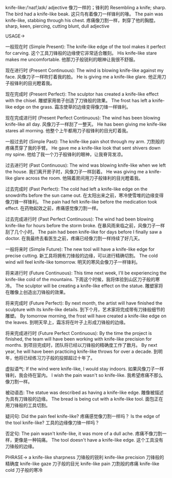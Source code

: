 knife-like:/ˈnaɪfˌlaɪk/
adjective
像刀一样的；锋利的
Resembling a knife; sharp.
The bird had a knife-like beak.  这只鸟有着像刀一样锋利的喙。
The pain was knife-like, stabbing through his chest. 疼痛像刀割一样，刺穿了他的胸膛。
sharp, keen, piercing, cutting
blunt, dull
adjective


USAGE->

一般现在时 (Simple Present):
The knife-like edge of the tool makes it perfect for carving.  这个工具刀锋般的边缘使它非常适合雕刻。
His knife-like stare makes me uncomfortable. 他那刀子般锐利的眼神让我很不舒服。

现在进行时 (Present Continuous):
The wind is blowing knife-like against my face. 风像刀子一样吹打着我的脸。
He is giving me a knife-like glare. 他正用刀子般锋利的目光瞪着我。

现在完成时 (Present Perfect):
The sculptor has created a knife-like effect with the chisel.  雕塑家用凿子创造了刀锋般的效果。
The frost has left a knife-like edge on the grass. 霜冻使草的边缘变得像刀锋一样锋利。


现在完成进行时 (Present Perfect Continuous):
The wind has been blowing knife-like all day.  风像刀子一样刮了一整天。
He has been giving me knife-like stares all morning. 他整个上午都用刀子般锋利的目光盯着我。


一般过去时 (Simple Past):
The knife-like pain shot through my arm. 刀割般的疼痛贯穿了我的手臂。
He gave me a knife-like look that sent shivers down my spine. 他给了我一个刀子般锋利的眼神，让我脊背发凉。


过去进行时 (Past Continuous):
The wind was blowing knife-like when we left the house. 我们离开房子时，风像刀子一样刮着。
He was giving me a knife-like glare across the room. 他隔着房间用刀子般锋利的目光瞪着我。


过去完成时 (Past Perfect):
The cold had left a knife-like edge on the snowdrifts before the sun came out. 在太阳出来之前，寒冷使雪堆的边缘变得像刀锋一样锋利。
The pain had felt knife-like before the medication took effect. 在药物起效之前，疼痛感觉像刀割一样。


过去完成进行时 (Past Perfect Continuous):
The wind had been blowing knife-like for hours before the storm broke. 在暴风雨来临之前，风像刀子一样刮了几个小时。
The pain had been knife-like for days before I finally saw a doctor. 在我最终去看医生之前，疼痛已经像刀割一样持续了好几天。


一般将来时 (Simple Future):
The new tool will have a knife-like edge for precise cutting.  新工具将拥有刀锋般的边缘，可以进行精确切割。
The cold wind will feel knife-like tomorrow. 明天的寒风会像刀子一样锋利。


将来进行时 (Future Continuous):
This time next week, I'll be experiencing the knife-like cold of the mountains. 下周这个时候，我将体验到山区刀子般的寒冷。
The sculptor will be creating a knife-like effect on the statue. 雕塑家将在雕像上创造出刀锋般的效果。


将来完成时 (Future Perfect):
By next month, the artist will have finished the sculpture with its knife-like details. 到下个月，艺术家将完成带有刀锋般细节的雕塑。
By tomorrow morning, the frost will have created a knife-like edge on the leaves. 到明天早上，霜冻将在叶子上形成刀锋般的边缘。


将来完成进行时 (Future Perfect Continuous):
By the time the project is finished, the team will have been working with knife-like precision for months. 到项目完成时，团队将已经以刀锋般的精确度工作了数月。
By next year, he will have been practicing knife-like throws for over a decade. 到明年，他将已经练习刀子般的投掷超过十年了。



虚拟语气:
If the wind were knife-like, I would stay indoors. 如果风像刀子一样锋利，我会待在室内。
I wish the pain wasn't so knife-like. 我希望疼痛不那么像刀割一样。


被动语态:
The statue was described as having a knife-like edge. 雕像被描述为具有刀锋般的边缘。
The bread is being cut with a knife-like tool. 面包正在用刀锋般的工具切割。


疑问句:
Did the pain feel knife-like? 疼痛感觉像刀割一样吗？
Is the edge of the tool knife-like? 工具的边缘像刀锋一样吗？



否定句:
The pain wasn't knife-like, it was more of a dull ache. 疼痛不像刀割一样，更像是一种钝痛。
The tool doesn't have a knife-like edge.  这个工具没有刀锋般的边缘。


PHRASE->
a knife-like sharpness  刀锋般的锐利
knife-like precision  刀锋般的精确度
knife-like gaze  刀子般的目光
knife-like pain 刀割般的疼痛
knife-like cold  刀子般的寒冷
